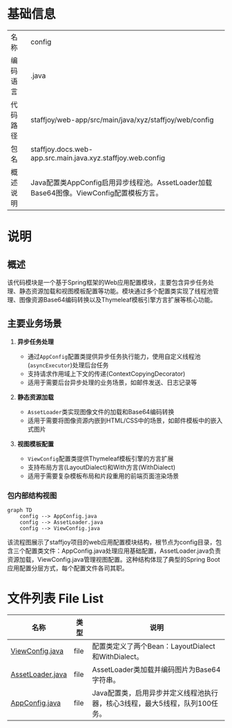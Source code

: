 # 基础信息

|      |      |
|------|------|
| 名称 | config |
| 编码语言 | .java |
| 代码路径 | staffjoy/web-app/src/main/java/xyz/staffjoy/web/config |
| 包名 | staffjoy.docs.web-app.src.main.java.xyz.staffjoy.web.config |
| 概述说明 | Java配置类AppConfig启用异步线程池。AssetLoader加载Base64图像。ViewConfig配置模板方言。 |

# 说明

## 概述
该代码模块是一个基于Spring框架的Web应用配置模块，主要包含异步任务处理、静态资源加载和视图模板配置等功能。模块通过多个配置类实现了线程池管理、图像资源Base64编码转换以及Thymeleaf模板引擎方言扩展等核心功能。

## 主要业务场景
1. **异步任务处理**  
   - 通过`AppConfig`配置类提供异步任务执行能力，使用自定义线程池(`asyncExecutor`)处理后台任务
   - 支持请求作用域上下文的传递(ContextCopyingDecorator)
   - 适用于需要后台异步处理的业务场景，如邮件发送、日志记录等

2. **静态资源加载**  
   - `AssetLoader`类实现图像文件的加载和Base64编码转换
   - 适用于需要将图像资源内嵌到HTML/CSS中的场景，如邮件模板中的嵌入式图片

3. **视图模板配置**  
   - `ViewConfig`配置类提供Thymeleaf模板引擎的方言扩展
   - 支持布局方言(LayoutDialect)和With方言(WithDialect)
   - 适用于需要复杂模板布局和片段重用的前端页面渲染场景


### 包内部结构视图

```mermaid
graph TD
    config --> AppConfig.java
    config --> AssetLoader.java
    config --> ViewConfig.java
```

该流程图展示了staffjoy项目的web应用配置模块结构，根节点为config目录，包含三个配置类文件：AppConfig.java处理应用基础配置，AssetLoader.java负责资源加载，ViewConfig.java管理视图配置。这种结构体现了典型的Spring Boot应用配置分层方式，每个配置文件各司其职。

# 文件列表 File List

| 名称   | 类型  | 说明 |
|-------|------|-------------|
| [ViewConfig.java](ViewConfig.md) | file | 配置类定义了两个Bean：LayoutDialect和WithDialect。 |
| [AssetLoader.java](AssetLoader.md) | file | AssetLoader类加载并编码图片为Base64字符串。 |
| [AppConfig.java](AppConfig.md) | file | Java配置类，启用异步并定义线程池执行器，核心3线程，最大5线程，队列100任务。 |


